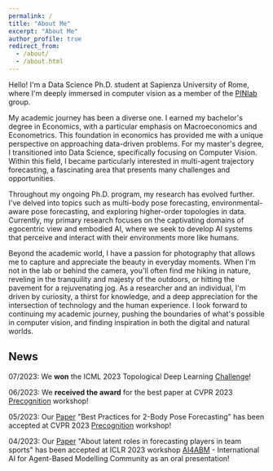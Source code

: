 ```yaml
---
permalink: /
title: "About Me"
excerpt: "About Me"
author_profile: true
redirect_from: 
  - /about/
  - /about.html
---
```


Hello! I'm a Data Science Ph.D. student at Sapienza University of Rome, where I'm deeply immersed in computer vision as a member of the [PINlab](https://www.pinlab.org/) group.

My academic journey has been a diverse one. I earned my bachelor's degree in Economics, with a particular emphasis on Macroeconomics and Econometrics. This foundation in economics has provided me with a unique perspective on approaching data-driven problems.
For my master's degree, I transitioned into Data Science, specifically focusing on Computer Vision. Within this field, I became particularly interested in multi-agent trajectory forecasting, a fascinating area that presents many challenges and opportunities.

Throughout my ongoing Ph.D. program, my research has evolved further. I've delved into topics such as multi-body pose forecasting, environmental-aware pose forecasting, and exploring higher-order topologies in data. Currently, my primary research focuses on the captivating domains of egocentric view and embodied AI, where we seek to develop AI systems that perceive and interact with their environments more like humans.

Beyond the academic world, I have a passion for photography that allows me to capture and appreciate the beauty in everyday moments. When I'm not in the lab or behind the camera, you'll often find me hiking in nature, reveling in the tranquility and majesty of the outdoors, or hitting the pavement for a rejuvenating jog.
As a researcher and an individual, I'm driven by curiosity, a thirst for knowledge, and a deep appreciation for the intersection of technology and the human experience. I look forward to continuing my academic journey, pushing the boundaries of what's possible in computer vision, and finding inspiration in both the digital and natural worlds.

## News

<!-- 08/2023: Our Paper "Staged Contact-Aware Global Human Motion
Forecasting" has been accepted at BMVC 2023! -->

07/2023: We **won** the ICML 2023 Topological Deep Learning [Challenge](https://pyt-team.github.io/topomodelx/challenge/index.html)!

06/2023: We **received the award** for the best paper at CVPR 2023 [Precognition](https://sites.google.com/view/ieeecvf-cvpr2023-precognition/) workshop!

05/2023: Our [Paper](https://arxiv.org/abs/2304.05758) "Best Practices for 2-Body Pose Forecasting" has been accepted at CVPR 2023 [Precognition](https://sites.google.com/view/ieeecvf-cvpr2023-precognition/) workshop!

04/2023: Our [Paper](https://arxiv.org/abs/2304.08272) "About latent roles in forecasting players in team sports" has been accepted at ICLR 2023 workshop [AI4ABM](https://ai4abm.org/) - International AI for Agent-Based Modelling Community as an oral presentation!
